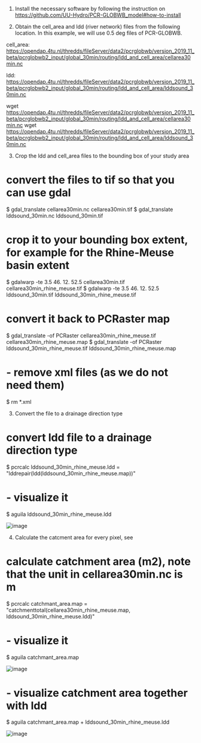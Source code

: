 
1. Install the necessary software by following the instruction on https://github.com/UU-Hydro/PCR-GLOBWB_model#how-to-install

2. Obtain the cell_area and ldd (river network) files from the following location. In this example, we will use 0.5 deg files of PCR-GLOBWB.

cell_area: https://opendap.4tu.nl/thredds/fileServer/data2/pcrglobwb/version_2019_11_beta/pcrglobwb2_input/global_30min/routing/ldd_and_cell_area/cellarea30min.nc

ldd: https://opendap.4tu.nl/thredds/fileServer/data2/pcrglobwb/version_2019_11_beta/pcrglobwb2_input/global_30min/routing/ldd_and_cell_area/lddsound_30min.nc

wget https://opendap.4tu.nl/thredds/fileServer/data2/pcrglobwb/version_2019_11_beta/pcrglobwb2_input/global_30min/routing/ldd_and_cell_area/cellarea30min.nc
wget https://opendap.4tu.nl/thredds/fileServer/data2/pcrglobwb/version_2019_11_beta/pcrglobwb2_input/global_30min/routing/ldd_and_cell_area/lddsound_30min.nc

3. Crop the ldd and cell_area files to the bounding box of your study area

# convert the files to tif so that you can use gdal
$ gdal_translate cellarea30min.nc  cellarea30min.tif
$ gdal_translate lddsound_30min.nc lddsound_30min.tif

# crop it to your bounding box extent, for example for the Rhine-Meuse basin extent
$ gdalwarp -te 3.5 46. 12. 52.5 cellarea30min.tif  cellarea30min_rhine_meuse.tif
$ gdalwarp -te 3.5 46. 12. 52.5 lddsound_30min.tif lddsound_30min_rhine_meuse.tif

# convert it back to PCRaster map
$ gdal_translate -of PCRaster cellarea30min_rhine_meuse.tif  cellarea30min_rhine_meuse.map
$ gdal_translate -of PCRaster lddsound_30min_rhine_meuse.tif lddsound_30min_rhine_meuse.map

# - remove xml files (as we do not need them)
$ rm *.xml

3. Convert the file to a drainage direction type

# convert ldd file to a drainage direction type
$ pcrcalc lddsound_30min_rhine_meuse.ldd = "lddrepair(ldd(lddsound_30min_rhine_meuse.map))"

# - visualize it
$ aguila lddsound_30min_rhine_meuse.ldd

![image](https://github.com/edwinkost/catchment_averaging/assets/2393879/45eeb251-3c0a-47c5-9241-056054981115)


4. Calculate the catcment area for every pixel, see

# calculate catchment area (m2), note that the unit in cellarea30min.nc is m
$ pcrcalc catchmant_area.map = "catchmenttotal(cellarea30min_rhine_meuse.map, lddsound_30min_rhine_meuse.ldd)"

# - visualize it
$ aguila catchmant_area.map

![image](https://github.com/edwinkost/catchment_averaging/assets/2393879/7be02308-55d7-42d9-bbee-bf1ba6db13ba)

# - visualize catchment area together with ldd
$ aguila catchmant_area.map + lddsound_30min_rhine_meuse.ldd

![image](https://github.com/edwinkost/catchment_averaging/assets/2393879/d07feac9-cc1c-461f-8f89-11a171f327f5)

